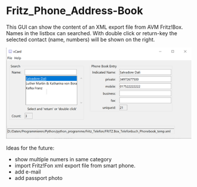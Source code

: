 # Fritz_Phone_Address-Book
This GUI can show the content of an XML export file from AVM Fritz!Box.
Names in the listbox can searched. With double click or return-key the selected contact (name, numbers) will be shown on the right.

![vCard GUI](https://raw.githubusercontent.com/Hermann12/Fritz_Phone_Address-Book/master/vCard.png)


Ideas for the future:
- show multiple numers in same category
- import Fritz!Fon xml export file from smart phone.
- add e-mail
- add passport photo

